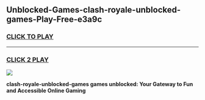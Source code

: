 
## Unblocked-Games-clash-royale-unblocked-games-Play-Free-e3a9c
<h3>
<a href="https://premium76.site?title=clash-royale-unblocked-games&ref=24M">CLICK TO PLAY</a></h3>
<hr>

<h3>
<a href="https://premium76.site?title=clash-royale-unblocked-games&ref=24M">CLICK 2 PLAY</a>
  
</h3>

<a href="https://premium76.site?title=clash-royale-unblocked-games&ref=24M"><img src="https://clearcache.store/games.png"></a>


**clash-royale-unblocked-games games unblocked: Your Gateway to Fun and Accessible Online Gaming**
